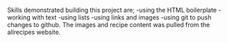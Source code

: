 Skills demonstrated building this project are;
-using the HTML boilerplate
-working with text
-using lists
-using links and images
-using git to push changes to github.
The images and recipe content was pulled from the 
allrecipes website.